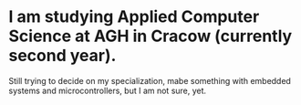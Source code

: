 # I am studying Applied Computer Science at AGH in Cracow (currently second year). <br>
Still trying to decide on my specialization, mabe something with embedded systems and microcontrollers, but I am not sure, yet.

